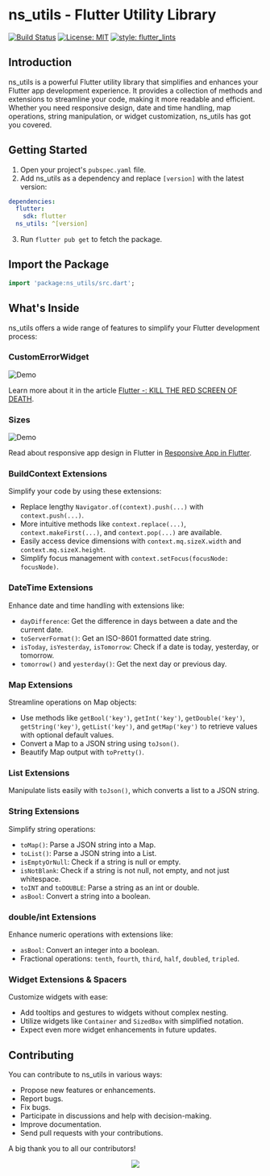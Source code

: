 # ns_utils - Flutter Utility Library

[![Build Status](https://img.shields.io/badge/build-1.1.2-brightgreen)][repo_link]
[![License: MIT](https://img.shields.io/badge/license-MIT-blue.svg)](https://opensource.org/licenses/MIT)
[![style: flutter_lints][badge]][badge_link]

## Introduction

ns_utils is a powerful Flutter utility library that simplifies and enhances your Flutter app development experience. It provides a collection of methods and extensions to streamline your code, making it more readable and efficient. Whether you need responsive design, date and time handling, map operations, string manipulation, or widget customization, ns_utils has got you covered.

## Getting Started

1. Open your project's `pubspec.yaml` file.
2. Add ns_utils as a dependency and replace `[version]` with the latest version:

```yaml
dependencies:
  flutter:
    sdk: flutter
  ns_utils: ^[version]
```

3. Run `flutter pub get` to fetch the package.

## Import the Package

```dart
import 'package:ns_utils/src.dart';
```

## What's Inside

ns_utils offers a wide range of features to simplify your Flutter development process:

### CustomErrorWidget

![Demo](https://miro.medium.com/max/1000/1*KcW6GbjeMUO2zeiGV7KRzQ.png)

Learn more about it in the article [Flutter -: KILL THE RED SCREEN OF DEATH](https://medium.com/nonstopio/flutter-kill-the-red-screen-of-death-f5e0601d1cdc).

### Sizes

![Demo](https://miro.medium.com/max/2160/1*zNcRtlhzm9407KJWtAFnFw.png)

Read about responsive app design in Flutter in [Responsive App in Flutter](https://medium.com/nonstopio/let-make-responsive-app-in-flutter-e48428795476).

### BuildContext Extensions

Simplify your code by using these extensions:

- Replace lengthy `Navigator.of(context).push(...)` with `context.push(...)`.
- More intuitive methods like `context.replace(...)`, `context.makeFirst(...)`, and `context.pop(...)` are available.
- Easily access device dimensions with `context.mq.sizeX.width` and `context.mq.sizeX.height`.
- Simplify focus management with `context.setFocus(focusNode: focusNode)`.

### DateTime Extensions

Enhance date and time handling with extensions like:

- `dayDifference`: Get the difference in days between a date and the current date.
- `toServerFormat()`: Get an ISO-8601 formatted date string.
- `isToday`, `isYesterday`, `isTomorrow`: Check if a date is today, yesterday, or tomorrow.
- `tomorrow()` and `yesterday()`: Get the next day or previous day.

### Map Extensions

Streamline operations on Map objects:

- Use methods like `getBool('key')`, `getInt('key')`, `getDouble('key')`, `getString('key')`, `getList('key')`, and `getMap('key')` to retrieve values with optional default values.
- Convert a Map to a JSON string using `toJson()`.
- Beautify Map output with `toPretty()`.

### List Extensions

Manipulate lists easily with `toJson()`, which converts a list to a JSON string.

### String Extensions

Simplify string operations:

- `toMap()`: Parse a JSON string into a Map.
- `toList()`: Parse a JSON string into a List.
- `isEmptyOrNull`: Check if a string is null or empty.
- `isNotBlank`: Check if a string is not null, not empty, and not just whitespace.
- `toINT` and `toDOUBLE`: Parse a string as an int or double.
- `asBool`: Convert a string into a boolean.

### double/int Extensions

Enhance numeric operations with extensions like:

- `asBool`: Convert an integer into a boolean.
- Fractional operations: `tenth`, `fourth`, `third`, `half`, `doubled`, `tripled`.

### Widget Extensions & Spacers

Customize widgets with ease:

- Add tooltips and gestures to widgets without complex nesting.
- Utilize widgets like `Container` and `SizedBox` with simplified notation.
- Expect even more widget enhancements in future updates.

## Contributing

You can contribute to ns_utils in various ways:

- Propose new features or enhancements.
- Report bugs.
- Fix bugs.
- Participate in discussions and help with decision-making.
- Improve documentation.
- Send pull requests with your contributions.

A big thank you to all our contributors!

<div align="center">
  <a href="https://github.com/ProjectAJ14/ns_utils/graphs/contributors">
    <img src="https://contrib.rocks/image?repo=ProjectAJ14/ns_utils" />
  </a>
</div>

[badge]: https://img.shields.io/badge/style-effective_dart-40c4ff.svg
[badge_link]: https://pub.dev/packages/flutter_lints
[repo_link]: https://github.com/ProjectAJ14/ns_utils